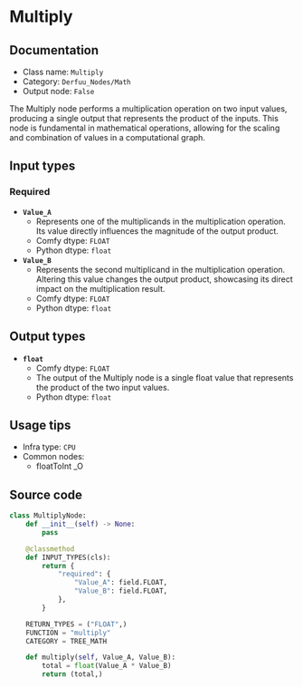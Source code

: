 # Multiply
## Documentation
- Class name: `Multiply`
- Category: `Derfuu_Nodes/Math`
- Output node: `False`

The Multiply node performs a multiplication operation on two input values, producing a single output that represents the product of the inputs. This node is fundamental in mathematical operations, allowing for the scaling and combination of values in a computational graph.
## Input types
### Required
- **`Value_A`**
    - Represents one of the multiplicands in the multiplication operation. Its value directly influences the magnitude of the output product.
    - Comfy dtype: `FLOAT`
    - Python dtype: `float`
- **`Value_B`**
    - Represents the second multiplicand in the multiplication operation. Altering this value changes the output product, showcasing its direct impact on the multiplication result.
    - Comfy dtype: `FLOAT`
    - Python dtype: `float`
## Output types
- **`float`**
    - Comfy dtype: `FLOAT`
    - The output of the Multiply node is a single float value that represents the product of the two input values.
    - Python dtype: `float`
## Usage tips
- Infra type: `CPU`
- Common nodes:
    - floatToInt _O



## Source code
```python
class MultiplyNode:
    def __init__(self) -> None:
        pass

    @classmethod
    def INPUT_TYPES(cls):
        return {
            "required": {
                "Value_A": field.FLOAT,
                "Value_B": field.FLOAT,
            },
        }

    RETURN_TYPES = ("FLOAT",)
    FUNCTION = "multiply"
    CATEGORY = TREE_MATH

    def multiply(self, Value_A, Value_B):
        total = float(Value_A * Value_B)
        return (total,)

```

